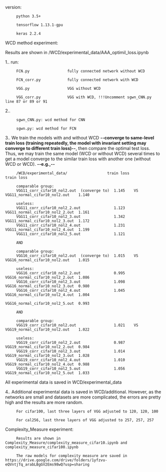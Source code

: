 version: 
         
         python 3.5+

         tensorflow 1.13.1-gpu
         
         keras 2.2.4
         
WCD method experiment:

Results are shown in /WCD/experimental_data/AAA_optimil_loss.ipynb

1..  run: 

         FCN.py                 fully connected network without WCD

         FCN_corr.py            fully connected network with WCD
         
         VGG.py                 VGG without WCD
         
         VGG_corr.py            VGG with WCD, !!!Uncomment sgwn_CNN.py line 87 or 89 or 91

2..  

         sgwn_CNN.py: wcd method for CNN

         sgwn.py: wcd method for FCN
    
3.. We train the models with and without WCD **--converge to same-level train loss (training repeatedly, the model with invariant setting may converge to different train loss)--**, then compare the optimal test loss. Thus, we may train the same model (WCD or without WCD) several times to get a model converge to the similar train loss with another one (without WCD or WCD). **--e.g.,--**

         /WCD/experimental_data/                  train loss                                          train loss  
         
         comparable group:
         VGG11_corr_cifar10_nol2.out  (converge to)  1.145    VS      VGG11_normal_cifar10_nol2.out    1.140
         
         useless:
         VGG11_corr_cifar10_nol2_2.out               1.123            VGG11_normal_cifar10_nol2_2.out  1.161
         VGG11_corr_cifar10_nol2_3.out               1.342            VGG11_normal_cifar10_nol2_3.out  1.172
         VGG11_corr_cifar10_nol2_4.out               1.231            VGG11_normal_cifar10_nol2_4.out  1.199
         VGG11_corr_cifar10_nol2_5.out               1.121
                
         AND
         
         comparable group:
         VGG16_corr_cifar10_nol2.out  (converge to)  1.015    VS      VGG16_normal_cifar10_nol2.out    1.015
         
         useless:
         VGG16_corr_cifar10_nol2_2.out               0.995            VGG16_normal_cifar10_nol2_2.out  1.086
         VGG16_corr_cifar10_nol2_3.out               1.098            VGG16_normal_cifar10_nol2_3.out  0.980
         VGG16_corr_cifar10_nol2_4.out               1.045            VGG16_normal_cifar10_nol2_4.out  1.004
                                                                      VGG16_normal_cifar10_nol2_5.out  0.993
                                                                      
         AND
         
         comparable group:
         VGG19_corr_cifar10_nol2.out                 1.021    VS      VGG19_normal_cifar10_nol2.out    1.022                
         
         useless:
         VGG19_corr_cifar10_nol2_2.out               0.987            VGG19_normal_cifar10_nol2_2.out  0.984
         VGG19_corr_cifar10_nol2_3.out               1.014            VGG19_normal_cifar10_nol2_3.out  1.028
         VGG19_corr_cifar10_nol2_4.out               1.010            VGG19_normal_cifar10_nol2_4.out  0.988
         VGG19_corr_cifar10_nol2_5.out               1.056            VGG19_normal_cifar10_nol2_5.out  1.033
         
All experimental data is saved in WCD/experimental_data     

4.. Additional experimental data is saved in WCD/additional. However, as the networks are small and datasets are more complicated, the errors are pretty high and the results are more random.

         For cifar100, last three layers of VGG adjusted to 120, 120, 100
         
         For cal256, last three layers of VGG adjusted to 257, 257, 257

Complexity_Measure experiment:

         Results are shown in Complexity_Measure/complexity_measure_cifar10.ipynb and complexity_measure_cifar100.ipynb

         The raw models for complexity measure are saved in https://drive.google.com/drive/folders/1yfzvu-eQVntjTq_arabLBgGV2Ems98wQ?usp=sharing
